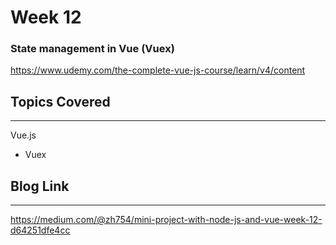 # Week 12
### State management in Vue (Vuex)
https://www.udemy.com/the-complete-vue-js-course/learn/v4/content


## Topics Covered 
---
Vue.js
  - Vuex

## Blog Link
---
https://medium.com/@zh754/mini-project-with-node-js-and-vue-week-12-d64251dfe4cc